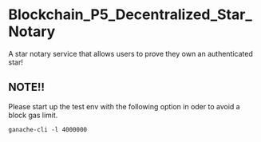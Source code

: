 # Blockchain_P5_Decentralized_Star_Notary
A star notary service that allows users to prove they own an authenticated star!


## NOTE!!
Please start up the test env with the following option in oder to avoid a block gas limit.

```
ganache-cli -l 4000000
```
